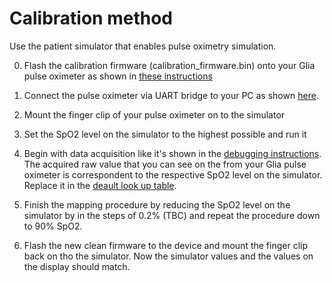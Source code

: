 # Calibration method

Use the patient simulator that enables pulse oximetry simulation. 

0. Flash the calibration firmware (calibration_firmware.bin) onto your Glia pulse oximeter as shown in [these instructions](https://github.com/IRNAS/pulseox-hardware/blob/v2.x/testing%20and%20debugging/01_firmware_flashing_instructions.md)

1. Connect the pulse oximeter via UART bridge to your PC as shown [here](https://github.com/IRNAS/pulseox-hardware/blob/v2.x/testing%20and%20debugging/03_debugging.md).

2. Mount the finger clip of your pulse oximeter on to the simulator 

3. Set the SpO2 level on the simulator to the highest possible and run it

4. Begin with data acquisition like it's shown in the [debugging instructions](https://github.com/IRNAS/pulseox-hardware/blob/v2.x/testing%20and%20debugging/03_debugging.md). The acquired raw value that you can see on the from your Glia pulse oximeter is correspondent to the respective SpO2 level on the simulator. Replace it in the [deault look up table](https://github.com/IRNAS/pulseox-firmware/blob/master/src/spo2.h). 

5. Finish the mapping procedure by reducing the SpO2 level on the simulator by in the steps of 0.2% (TBC) and repeat the procedure down to 90% SpO2.

6. Flash the new clean firmware to the device and mount the finger clip back on tho the simulator. Now the simulator values and the values on the display should match.
